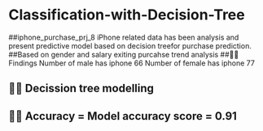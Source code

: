 # Classification-with-Decision-Tree
##iphone_purchase_prj_8
iPhone related data has been analysis and present predictive model based on decision treefor purchase prediction.
##Based on gender and salary exiting purcahse trend analysis
##👨‍💻 Findings 
Number of male has iphone  66
Number of female has iphone  77
## 👨‍💻 Decission tree modelling
## 👨‍💻 Accuracy = Model accuracy score = 0.91

